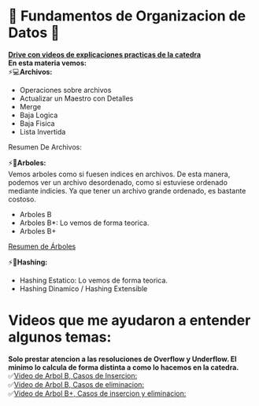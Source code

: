 # 🌟 Fundamentos de Organizacion de Datos 🌟

**[Drive con videos de explicaciones practicas de la catedra](https://drive.google.com/drive/folders/1-148UkGPg3zj1VS5GeqgM4ff_HSAslrM)**  
**En esta materia vemos:**  
⚡💻**Archivos:** 
  - Operaciones sobre archivos
  - Actualizar un Maestro con Detalles
  - Merge
  - Baja Logica
  - Baja Fisica
  - Lista Invertida

  Resumen De Archivos:
    
⚡📝**Arboles:**  
Vemos arboles como si fuesen indices en archivos. De esta manera, podemos ver un archivo desordenado, como si estuviese ordenado mediante indicies. Ya que tener un archivo grande ordenado, es bastante costoso.
  - Arboles B
  - Arboles B*: Lo vemos de forma teorica.
  - Arboles B+

[Resumen de Árboles](https://github.com/Giancardonee/FOD/blob/main/Resumen%20de%20Temas/Repaso%20Arboles/readme.md)
  
⚡📝**Hashing:**
  - Hashing Estatico: Lo vemos de forma teorica.
  - Hashing Dinamico / Hashing Extensible

  

# Videos que me ayudaron a entender algunos temas: 

**Solo prestar atencion a las resoluciones de Overflow y Underflow. El minimo lo calcula de forma distinta a como lo hacemos en la catedra.**  
✅[Video de Arbol B, Casos de Insercion: ](https://www.youtube.com/watch?v=kAzYAy6AJbg)  
✅[Video de Arbol B, Casos de eliminacion:](https://www.youtube.com/watch?v=e8yDQevWH9s&t=2s)  
✅[Video de Arbol B+, Casos de insercion y eliminacion:](https://www.youtube.com/watch?v=eXr9dQ_ng60&t=1012s)  
